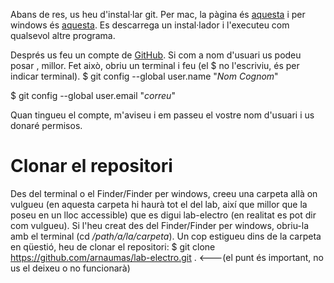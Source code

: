 Abans de res, us heu d'instal·lar git. Per mac, la pàgina és [aquesta](https://git-scm.com/download/mac)
i per windows és [aquesta](https://git-scm.com/download/win).
Es descarrega un instal·lador i l'executeu com qualsevol altre programa. 

Després us feu un compte de [GitHub](https://github.com). Si com a nom d'usuari us podeu posar <nom><cognom>, millor. Fet això, obriu un terminal i feu (el $ no l'escriviu, és per indicar terminal). 
$ git config --global user.name "_Nom Cognom_"

$ git config --global user.email "_correu_"

Quan tingueu el compte, m'aviseu i em passeu el vostre nom d'usuari i us donaré permisos. 

# Clonar el repositori
Des del terminal o el Finder/Finder per windows, creeu una carpeta allà on vulgueu (en aquesta carpeta hi haurà tot el del lab, així que millor que la poseu en un lloc accessible) que es digui lab-electro (en realitat es pot dir com vulgueu). Si l'heu creat des del Finder/Finder per windows, obriu-la amb el terminal (cd _/path/a/la/carpeta_). Un cop estigueu dins de la carpeta en qüestió, heu de clonar el repositori:
$ git clone https://github.com/arnaumas/lab-electro.git . <---(el punt és important, no us el deixeu o no funcionarà)
